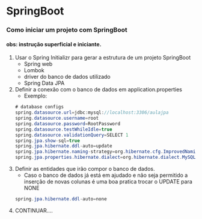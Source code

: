 # SpringBoot

### Como iniciar um projeto com SpringBoot

#### obs: instrução superficial e iniciante.

1. Usar o Spring Initializr para gerar a estrutura de um projeto SpringBoot
    - Spring web
    - Lombok
    - driver do banco de dados utilizado
    - Spring Data JPA
2. Definir a conexão com o banco de dados em application.properties
    - Exemplo:
     ```java
    # database configs
    spring.datasource.url=jdbc:mysql://localhost:3306/aulajpa
    spring.datasource.username=root
    spring.datasource.password=RootPassword
    spring.datasource.testWhileIdle=true
    spring.datasource.validationQuery=SELECT 1
    spring.jpa.show-sql=true
    spring.jpa.hibernate.ddl-auto=update
    spring.jpa.hibernate.naming-strategy=org.hibernate.cfg.ImprovedNamingStrategy
    spring.jpa.properties.hibernate.dialect=org.hibernate.dialect.MySQL5Dialect
    ```
3. Definir as entidades que irão compor o banco de dados.
    - Caso o banco de dados já está em ajudado e não seja permitido a inserção de novas colunas é uma boa pratica trocar o UPDATE para NONE
    ```java
    spring.jpa.hibernate.ddl-auto=none
    ```
4. CONTINUAR....
